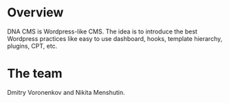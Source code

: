# Overview

DNA CMS is Wordpress-like CMS. The idea is to introduce the best Wordpress practices like easy to use dashboard, hooks, template hierarchy, plugins, CPT, etc.

# The team

Dmitry Voronenkov and Nikita Menshutin. 
